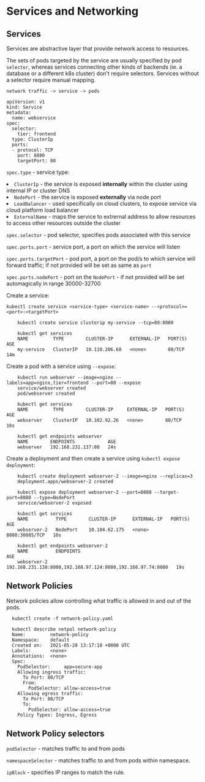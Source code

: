 # Services and Networking

## Services

Services are abstractive layer that provide network access to resources.

The sets of pods targeted by the service are usually specified by pod ```selector```, whereas services connecting other kinds of backends (ie. a database or a different k8s cluster) don't require selectors. Services without a selector require manual mapping.

```network traffic -> service -> pods```


```
apiVersion: v1
kind: Service
metadata:
  name: webservice
spec:
  selector:
    tier: frontend
  type: ClusterIp
  ports:
  - protocol: TCP
    port: 8080
    targetPort: 80
```
```spec.type``` - service type:
    <li>```ClusterIp``` - the service is exposed <strong>internally</strong> within the cluster using internal IP or cluster DNS
    <li>```NodePort``` - the service is exposed <strong>externally</strong> via node port 
    <li>```LoadBalancer``` - used specifically on cloud clusters, to expose service via cloud platform load balancer
    <li>```ExternalName``` - maps the service to extrernal address to allow resources to access other resources outside the cluster

```spec.selector``` - pod selector, specifies pods associated with this service

```spec.ports.port``` - service port, a port on which the service will listen

```spec.ports.targetPort``` - pod port, a port on the pod/s to which service will forward traffic; if not provided will be set as same as ```port```

```spec.ports.nodePort``` - port on the ```NodePort``` - if not provided will be set automagically in range 30000-32700

Create a service:

```kubectl create service <service-type> <service-name> --<protocol>=<port>:<targetPort>```
```
    kubectl create service clusterip my-service --tcp=80:8080 

    kubectl get services
    NAME         TYPE        CLUSTER-IP      EXTERNAL-IP   PORT(S)   AGE
    my-service   ClusterIP   10.110.206.68   <none>        80/TCP    14m
```

Create a pod with a service using ```--expose```:
```
    kubectl run webserver --image=nginx --labels=app=nginx,tier=frontend --port=80 --expose 
    service/webserver created
    pod/webserver created

    kubectl get services
    NAME         TYPE        CLUSTER-IP     EXTERNAL-IP   PORT(S)   AGE
    webserver    ClusterIP   10.102.92.26   <none>        80/TCP    16s

    kubectl get endpoints webserver
    NAME        ENDPOINTS            AGE
    webserver   192.168.231.137:80   24s
```

Create a deployment and then create a service using ```kubectl expose deployment```:
```
    kubectl create deployment webserver-2 --image=nginx --replicas=3
    deployment.apps/webserver-2 created

    kubectl expose deployment webserver-2 --port=8080 --target-port=8080 --type=NodePort
    service/webserver-2 exposed

    kubectl get services
    NAME          TYPE        CLUSTER-IP      EXTERNAL-IP   PORT(S)          AGE
    webserver-2   NodePort    10.104.62.175   <none>        8080:30885/TCP   10s

    kubectl get endpoints webserver-2
    NAME          ENDPOINTS                                                     AGE
    webserver-2   192.168.231.138:8080,192.168.97.124:8080,192.168.97.74:8080   19s
```

## Network Policies

Network policies allow controlling what traffic is allowed in and out of the pods.

```
  kubectl create -f network-policy.yaml

  kubectl describe netpol network-policy
  Name:         network-policy
  Namespace:    default
  Created on:   2021-05-28 13:17:10 +0000 UTC
  Labels:       <none>
  Annotations:  <none>
  Spec:
    PodSelector:     app=secure-app
    Allowing ingress traffic:
      To Port: 80/TCP
      From:
        PodSelector: allow-access=true
    Allowing egress traffic:
      To Port: 80/TCP
      To:
        PodSelector: allow-access=true
    Policy Types: Ingress, Egress
```

## Network Policy selectors

```podSelector``` - matches traffic to and from pods

```namespaceSelector``` - matches traffic to and from pods within namespace.

```ipBlock``` - specifies IP ranges to match the rule.
